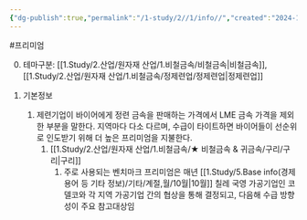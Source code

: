 ```yaml
---
{"dg-publish":true,"permalink":"/1-study/2//1/info//","created":"2024-11-20T21:02:28.635+09:00","updated":"2025-06-26T13:20:33.466+09:00"}
---
```


#프리미엄


0. 테마구분: [[1.Study/2.산업/원자재 산업/1.비철금속/비철금속\|비철금속]], [[1.Study/2.산업/원자재 산업/1.비철금속/정제련업/정제련업\|정제련업]]




1. 기본정보
	1. 제련기업이 바이어에게 정련 금속을 판매하는 가격에서 LME 금속 가격을 제외한 부분을 말한다. 지역마다 다소 다르며, 수급이 타이트하면 바이어들이 선순위로 인도받기 위해 더 높은 프리미엄을 지불한다.
		1. [[1.Study/2.산업/원자재 산업/1.비철금속/★ 비철금속 & 귀금속/구리/구리\|구리]] 
			1. 주로 사용되는 벤치마크 프리미엄은 매년 [[1.Study/5.Base info(경제용어 등 기타 정보)/기타/계절,월/10월\|10월]] 칠레 국영 가공기업인 코델코와 각 지역 가공기업 간의 협상을 통해 결정되고, 다음해 수급 방향성이 주요 참고대상임